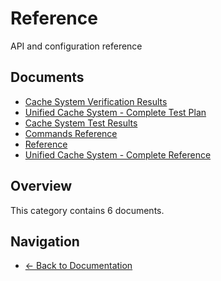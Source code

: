 # Reference

API and configuration reference

## Documents

- [Cache System Verification Results](./cache-system-verification-results.md)
- [Unified Cache System - Complete Test Plan](./cache-test-plan-complete.md)
- [Cache System Test Results](./cache-test-results.md)
- [Commands Reference](./commands-reference.md)
- [Reference](./README.md)
- [Unified Cache System - Complete Reference](./unified-cache-system-complete.md)

## Overview

This category contains 6 documents.

## Navigation

- [← Back to Documentation](../)
